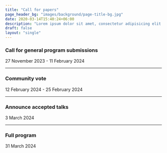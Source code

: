 ```yaml
---
title: "Call for papers"
page_header_bg: "images/background/page-title-bg.jpg"
date: 2020-03-14T15:40:24+06:00
description: "Lorem ipsum dolor sit amet, consectetur adipisicing elit. Maiores, velit."
draft: false
layout: "single"
---
```


### Call for general program submissions
27 November 2023 - 11 February 2024  

---
 
### Community vote
12 February 2024 - 25 February 2024

---

### Announce accepted talks
3 March 2024

---

### Full program
31 March 2024 

